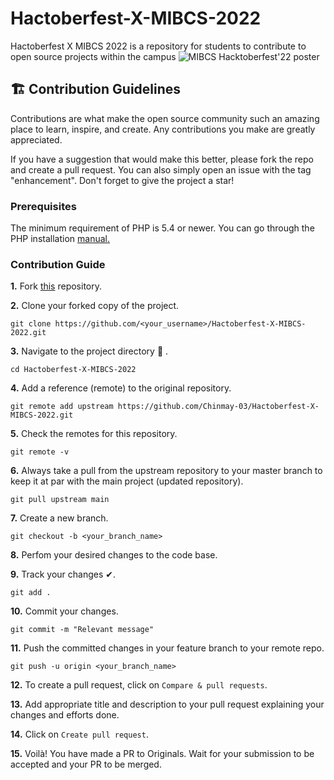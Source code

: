# Hactoberfest-X-MIBCS-2022
Hactoberfest X MIBCS 2022 is a repository for students to contribute to open source projects within the campus
![MIBCS Hacktoberfest'22 poster](https://i.imgur.com/7RF1r8Y.png)

## 🏗 Contribution Guidelines 
Contributions are what make the open source community such an amazing place to learn, inspire, and create. Any contributions you make are greatly appreciated.

If you have a suggestion that would make this better, please fork the repo and create a pull request. You can also simply open an issue with the tag "enhancement". Don't forget to give the project a star! 

### Prerequisites
The minimum requirement of PHP is 5.4 or newer. You can go through the PHP installation <a href="https://www.php.net/manual/en/install.php">manual.</a>

### Contribution Guide

**1.**  Fork [this](https://github.com/Chinmay-03/Hactoberfest-X-MIBCS-2022) repository.

**2.**  Clone your forked copy of the project.

```
git clone https://github.com/<your_username>/Hactoberfest-X-MIBCS-2022.git
```

**3.** Navigate to the project directory :file_folder: .

```
cd Hactoberfest-X-MIBCS-2022
```

**4.** Add a reference (remote) to the original repository.

```
git remote add upstream https://github.com/Chinmay-03/Hactoberfest-X-MIBCS-2022.git
```

**5.** Check the remotes for this repository.

```
git remote -v
```

**6.** Always take a pull from the upstream repository to your master branch to keep it at par with the main project (updated repository).

```
git pull upstream main
```

**7.** Create a new branch.

```
git checkout -b <your_branch_name>
```

**8.** Perfom your desired changes to the code base.

**9.** Track your changes ✔. 

```
git add . 
```

**10.** Commit your changes.

```
git commit -m "Relevant message"
```

**11.** Push the committed changes in your feature branch to your remote repo.

```
git push -u origin <your_branch_name>
```

**12.** To create a pull request, click on `Compare & pull requests`.

**13.** Add appropriate title and description to your pull request explaining your changes and efforts done.

**14.** Click on `Create pull request`.


**15.** Voilà! You have made a PR to Originals. Wait for your submission to be accepted and your PR to be merged.
